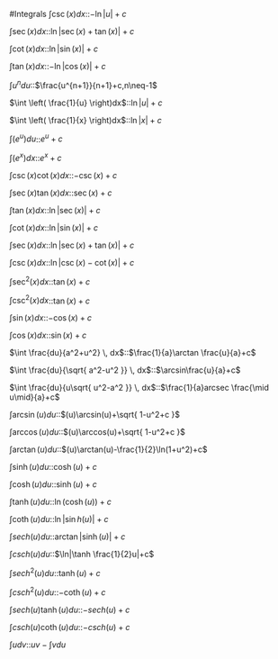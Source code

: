 #Integrals
$\int \csc (x) dx$::$-\ln|u|+c$
<!--SR:!2025-01-26,1,230-->

$\int \sec (x)dx$::$\ln|\sec (x)+\tan(x)|+c$
<!--SR:!2025-01-28,1,208-->

$\int \cot(x)dx$::$\ln|\sin(x)|+c$

$\int \tan(x)dx$::$-\ln|\cos(x)|+c$

$\int u^ndu$::$\frac{u^{n+1}}{n+1}+c,n\neq-1$

$\int \left( \frac{1}{u} \right)dx$::$\ln|u|+c$

$\int \left( \frac{1}{x} \right)dx$::$\ln|x|+c$

$\int (e^u)du$::$e^u+c$

$\int (e^x)dx$::$e^x+c$

$\int \csc (x)\cot (x)dx$::$-\csc(x)+c$

$\int \sec(x)\tan(x)dx$::$\sec(x)+c$

$\int \tan(x)dx$::$\ln|\sec(x)|+c$

$\int \cot(x)dx$::$\ln|\sin (x)|+c$

$\int \sec(x)dx$::$\ln|\sec(x)+\tan(x)|+c$

$\int \csc (x)dx$::$\ln|\csc (x)-\cot (x)|+c$

$\int \sec^2(x)dx$::$\tan(x)+c$

$\int \csc^2(x)dx$::$\tan(x)+c$

$\int \sin(x)dx$::$-\cos(x)+c$

$\int \cos(x)dx$::$\sin(x)+c$

$\int \frac{du}{a^2+u^2} \, dx$::$\frac{1}{a}\arctan \frac{u}{a}+c$

$\int \frac{du}{\sqrt{ a^2-u^2 }} \, dx$::$\arcsin\frac{u}{a}+c$

$\int \frac{du}{u\sqrt{ u^2-a^2 }} \, dx$::$\frac{1}{a}arcsec \frac{\mid u\mid}{a}+c$

$\int \arcsin(u)du$::$(u)\arcsin(u)+\sqrt{ 1-u^2+c }$

$\int \arccos(u)du$::$(u)\arccos(u)+\sqrt{ 1-u^2+c }$

$\int \arctan(u)du$::$(u)\arctan(u)-\frac{1}{2}\ln(1+u^2)+c$

$\int \sinh(u)du$::$\cosh(u)+c$

$\int \cosh(u)du$::$\sinh(u)+c$

$\int \tanh(u)du$::$\ln(\cosh(u))+c$

$\int \coth(u)du$::$\ln|\sin h(u)|+c$

$\int sech(u)du$::$\arctan|\sinh(u)|+c$

$\int csch(u)du$::$\ln|\tanh \frac{1}{2}u|+c$

$\int sech^2(u)du$::$\tanh(u)+c$

$\int csch^2(u)du$::$-\coth(u)+c$

$\int sech(u)\tanh(u)du$::$-sech(u)+c$

$\int csch(u)\coth(u)du$::$-csch(u)+c$

$\int udv$::$uv-\int vdu$